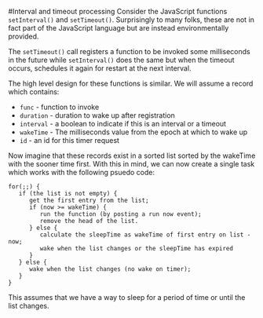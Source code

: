 #Interval and timeout processing
Consider the JavaScript functions `setInterval()` and `setTimeout()`.  Surprisingly to many folks, these are
not in fact part of the JavaScript language but are instead environmentally provided.

The `setTimeout()` call registers a function to be invoked some milliseconds in the future while
`setInterval()` does the same but when the timeout occurs, schedules it again for restart at the
next interval.

The high level design for these functions is similar.  We will assume a record which contains:

* `func` - function to invoke
* `duration` - duration to wake up after registration
* `interval` - a boolean to indicate if this is an interval or a timeout
* `wakeTime` - The milliseconds value from the epoch at which to wake up
* `id` - an id for this timer request

Now imagine that these records exist in a sorted list sorted by the wakeTime with the
sooner time first.  With this in mind, we can now create a single task which works with the following
psuedo code:

```
for(;;) {
   if (the list is not empty) {
      get the first entry from the list;
      if (now >= wakeTime) {
         run the function (by posting a run now event);
         remove the head of the list.
      } else {
         calculate the sleepTime as wakeTime of first entry on list - now;
         wake when the list changes or the sleepTime has expired
      }
   } else {
      wake when the list changes (no wake on timer);
   }
}
```

This assumes that we have a way to sleep for a period of time
or until the list changes.